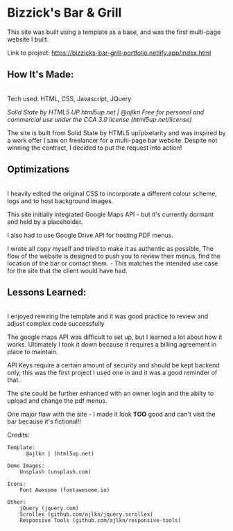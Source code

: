 # Bizzick's Bar & Grill 

This site was built using a template as a base, and was the first multi-page website I built.

Link to project: https://bizzicks-bar-grill-portfolio.netlify.app/index.html


## How It's Made:
<br/>
Tech used: HTML, CSS, Javascript, JQuery

*Solid State by HTML5 UP
html5up.net | @ajlkn
Free for personal and commercial use under the CCA 3.0 license (html5up.net/license)*

The site is built from Solid State by HTML5 up/pixelarity and was inspired by a work offer I saw on freelancer for a multi-page bar website. Despite not winning the contract, I decided to put the request into action!

## Optimizations
<br/>
I heavily edited the original CSS to incorporate a different colour scheme, logs and to host background images.

This site initially integrated Google Maps API - but it's currently dormant and held by a placeholder.

I also had to use Google Drive API for hosting PDF menus.

I wrote all copy myself and tried to make it as authentic as possible, The flow of the website is designed to push you to 
review their menus, find the location of the bar or contact them. - This matches the intended use case for the site that the
client would have had.

## Lessons Learned:
<br/>
I enjoyed rewiring the template and it was good practice to review and adjust complex code successfully 

The google maps API was difficult to set up, but I learned a lot about how it works. 
Ultimately I took it down because it requires a billing agreement in place to maintain.

API Keys require a certain amount of security and should be kept backend only, 
this was the first project I used one in and it was a good reminder of that.

The site could be further enhanced with an owner login and the abilty to upload and change the pdf menus.

One major flaw with the site - I made it look **TOO** good and can't visit the bar because it's fictional!! 

Credits:
	
	Template:
		  @ajlkn | (html5up.net)
	
	Demo Images:
		Unsplash (unsplash.com)

	Icons:
		Font Awesome (fontawesome.io)

	Other:
		jQuery (jquery.com)
		Scrollex (github.com/ajlkn/jquery.scrollex)
		Responsive Tools (github.com/ajlkn/responsive-tools)
